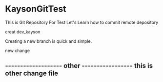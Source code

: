# KaysonGitTest
This is Git Repository For Test
Let's Learn how to commit remote depository

creat dev_kayson

Creating a new branch is quick and simple.

new change

------------------- other -----------------
this is other change file
----------------------------------
